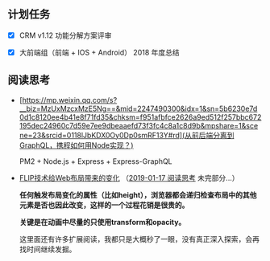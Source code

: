 ## 计划任务

* [x] CRM v1.12 功能分解方案评审

* [x] 大前端组（前端 + IOS + Android） 2018 年度总结

## 阅读思考

* [https://mp.weixin.qq.com/s?__biz=MzUxMzcxMzE5Ng==&mid=2247490300&idx=1&sn=5b6230e7d0d1c8120ee4b41e8f71fd35&chksm=f951afbfce2626a9ed512f257bbc672195dec24960c7d59e7ee9dbeaaefd73f3fc4c8a1c8d9b&mpshare=1&scene=23&srcid=0118lJbKDX0Oy0Dp0smRF13Y#rd](从前后端分离到GraphQL，携程如何用Node实现？)

	PM2 + Node.js + Express + Express-GraphQL

* [FLIP技术给Web布局带来的变化](https://www.w3cplus.com/javascript/animating-layouts-with-the-flip-technique.html) （[2019-01-17 阅读思考](./17-Thursday.md) 未完部分...）

	**任何触发布局变化的属性（比如height），浏览器都会递归检查布局中的其他元素是否也因此改变，这样的一个过程花销是很贵的。**

	**关键是在动画中尽量的只使用transform和opacity。**

	这里面还有许多扩展阅读，我都只是大概秒了一眼，没有真正深入探索，会再找时间继续发掘。
